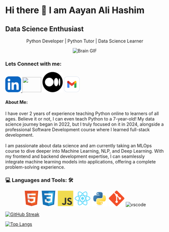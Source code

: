 # Hi there 👋 I am Aayan Ali Hashim
<h2>Data Science Enthusiast</h2> 
<p style="text-align:center;">Python Developer | Python Tutor | Data Science Learner</p> 


 <p align="center">
  <img src="https://i.giphy.com/media/v1.Y2lkPTc5MGI3NjExbWR0MGxibXFsdHB6ejBtY214bWNhamV4aGo1NWh2ajl2NWt1M2k1cCZlcD12MV9pbnRlcm5hbF9naWZfYnlfaWQmY3Q9Zw/4FQMuOKR6zQRO/giphy.gif" alt="Brain GIF" />
</p>
<h3>Lets Connect with me: </h3>
<p align="center">
 
<a href="https://www.linkedin.com/in/aayan-ali-922a14p1b/"><img src="https://raw.githubusercontent.com/tandpfun/skill-icons/65dea6c4eaca7da319e552c09f4cf5a9a8dab2c8/icons/LinkedIn.svg" width="50px" height="50px" /> </a>
<a href="https://www.youtube.com/@notacoder2159"><img src="https://cdn.pixabay.com/photo/2016/07/03/18/36/youtube-1495277_1280.png" width="60px" height="48px"/></a>
<a href="https://medium.com/@aayanali507"><img src="https://raw.githubusercontent.com/Aayan-Ali-Hashim/Aayan-Ali-Hashim/28ec52b50f85857c0c1f5d15abf60d4faa0b6ec2/medium.png"/></a>
 <a href="mailto:aayanali1065@gmail.com">
  <img height="50" src="https://raw.githubusercontent.com/Aayan-Ali-Hashim/Aayan-Ali-Hashim/28ec52b50f85857c0c1f5d15abf60d4faa0b6ec2/gmail.svg"/>
</a>
</p>

  <h4>About Me:</h4> <p> I have over 2 years of experience teaching Python online to learners of all ages. Believe it or not, I can even teach Python to a 7-year-old! My data science journey began in 2022, but I truly focused on it in 2024, alongside a professional Software Development course where I learned full-stack development. <br/><br/> I am passionate about data science and am currently taking an MLOps course to dive deeper into Machine Learning, NLP, and Deep Learning. With my frontend and backend development expertise, I can seamlessly integrate machine learning models into applications, offering a complete problem-solving experience. </p> <h3> 💻 Languages and Tools: 🛠️ </h3>

<p align="center">
  <a href="#"><img src="https://github.com/devicons/devicon/blob/master/icons/html5/html5-original.svg" width="50" height="50" alt="HTML"/></a>
  <a href="#"><img src="https://github.com/devicons/devicon/blob/master/icons/css3/css3-original.svg" width="50" height="50" alt="CSS"/></a>
  <a href="#"><img src="https://raw.githubusercontent.com/devicons/devicon/master/icons/javascript/javascript-original.svg" width="50" height="50" alt="JavaScript"/></a>
  <a href="#"><img src="https://github.com/devicons/devicon/blob/master/icons/react/react-original.svg" width="50" height="50" alt="React"/></a>
  <a href="#"><img src="https://github.com/devicons/devicon/blob/master/icons/python/python-original.svg" width="50" height="50" alt="Python"/></a>
  <a href="#"><img src="https://github.com/devicons/devicon/blob/master/icons/git/git-original.svg" width="50" height="50" alt="Git"/></a>
 <img src="https://cdn.jsdelivr.net/gh/devicons/devicon/icons/vscode/vscode-original.svg" alt="vscode" width="45" height="45"/>
</p>

[![GitHub Streak](https://github-readme-streak-stats.herokuapp.com?user=Aayan-Ali-Hashim&theme=tokyonight)](https://git.io/streak-stats)

<p>
 
[![Top Langs](https://github-readme-stats.vercel.app/api/top-langs/?username=Aayan-Ali-Hashim)](https://github.com/anuraghazra/github-readme-stats)
</p>


